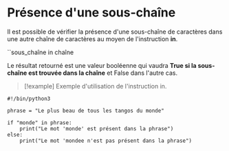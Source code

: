 # Présence d'une sous-chaîne

Il est possible de vérifier la présence d'une sous-chaîne de caractères dans une autre chaîne de caractères au moyen de l'instruction **in**.

``sous_chaîne in chaîne

Le résultat retourné est une valeur booléenne qui vaudra **True si la sous-chaîne est trouvée dans la chaîne** et False dans l'autre cas.

>[!example] Exemple d'utilisation de l'instruction in.
```
#!/bin/python3

phrase = "Le plus beau de tous les tangos du monde"

if "monde" in phrase:
    print("Le mot 'monde' est présent dans la phrase")
else:
    print("Le mot 'mondee n'est pas présent dans la phrase")
```

